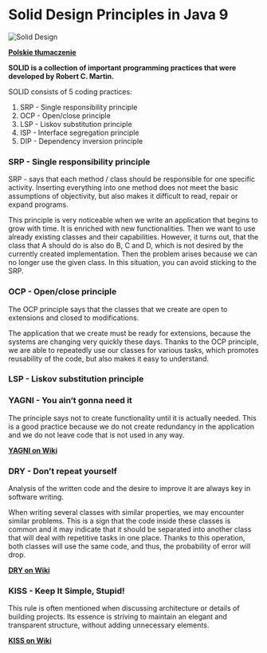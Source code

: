 # Solid Design Principles in Java 9
![Solid Design ](https://img.shields.io/badge/Solid_Design-Principles--in--Java-green.svg?longCache=true&style=for-the-badge)

**[Polskie tłumaczenie](https://github.com/jszlenk/Solid-Design-Principles-in-Java/blob/master/docs/READMEPL.md)**


**SOLID is a collection of important programming practices that were developed by Robert C. Martin.**

SOLID consists of 5 coding practices:

1. SRP - Single responsibility principle
2. OCP - Open/close principle
3. LSP - Liskov substitution principle
4. ISP - Interface segregation principle
5. DIP - Dependency inversion principle

### SRP - Single responsibility principle

SRP - says that each method / class should be responsible for one specific activity. Inserting everything into one method does not meet the basic assumptions of objectivity, but also makes it difficult to read, repair or expand programs.

This principle is very noticeable when we write an application that begins to grow with time. It is enriched with new functionalities. Then we want to use already existing classes and their capabilities. However, it turns out, that the class that A should do is also do B, C and D, which is not desired by the currently created implementation. Then the problem arises because we can no longer use the given class. In this situation, you can avoid sticking to the SRP.

### OCP - Open/close principle

The OCP principle says that the classes that we create are open to extensions and closed to modifications.

The application that we create must be ready for extensions, because the systems are changing very quickly these days. Thanks to the OCP principle, we are able to repeatedly use our classes for various tasks, which promotes reusability of the code, but also makes it easy to understand.

### LSP - Liskov substitution principle

### YAGNI - You ain’t gonna need it

The principle says not to create functionality until it is actually needed. This is a good practice because we do not create redundancy in the application and we do not leave code that is not used in any way.

**[YAGNI on Wiki](https://en.wikipedia.org/wiki/You_aren%27t_gonna_need_it)**

### DRY - Don’t repeat yourself

Analysis of the written code and the desire to improve it are always key in software writing.

When writing several classes with similar properties, we may encounter similar problems. This is a sign that the code inside these classes is common and it may indicate that it should be separated into another class that will deal with repetitive tasks in one place. Thanks to this operation, both classes will use the same code, and thus, the probability of error will drop.

**[DRY on Wiki](https://en.wikipedia.org/wiki/Don%27t_repeat_yourself)**

### KISS - Keep It Simple, Stupid!

This rule is often mentioned when discussing architecture or details of building projects. Its essence is striving to maintain an elegant and transparent structure, without adding unnecessary elements.

**[KISS on Wiki](https://en.wikipedia.org/wiki/KISS_principle)**